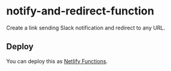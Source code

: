 # notify-and-redirect-function

Create a link sending Slack notification and redirect to any URL.

## Deploy

You can deploy this as [Netlify Functions](https://www.netlify.com/products/functions/).
